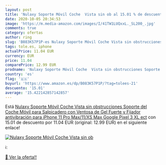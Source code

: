 ```yaml
---
layout: post
title: 'Nulaxy Soporte Móvil Coche  Vista sin ob al 15.01 % de descuento'
date: 2020-10-05 20:34:53
image: 'https://m.media-amazon.com/images/I/41TW1LUQxxL._SL200_.jpg'
comments: true
category: ofertas
author: ring
slug: 'B083K57P1P-es Nulaxy Soporte Móvil Coche Vista sin obstrucciones Soporte...'
tags: tole.es, iphone
actualPrice: 11.04 EUR
currency: EUR
price: 11.04
comparePrice: 12.99 EUR
prodname: 'Nulaxy Soporte Móvil Coche  Vista sin obstrucciones Soporte del Coche Móvil para Salpicadero con Ventosa de Gel Fuerte y Fijador antivibración  para iPhone 11 Pro Max/11/XS Max  Google Pixel 3 XL ect'
country: 'es'
flag: '🇪🇸'
buyurl: 'https://www.amazon.es/dp/B083K57P1P/?tag=tolees-21'
descuento: '15.01'
average: '15.422142857142857'
---
```


Está [Nulaxy Soporte Móvil Coche  Vista sin obstrucciones Soporte del Coche Móvil para Salpicadero con Ventosa de Gel Fuerte y Fijador antivibración  para iPhone 11 Pro Max/11/XS Max  Google Pixel 3 XL ect](https://www.amazon.es/dp/B083K57P1P/?tag=tolees-21) con 15.01 de descuento por 11.04 EUR (original: 12.99 EUR) en el siguiente enlace!

[![Nulaxy Soporte Móvil Coche  Vista sin ob](https://m.media-amazon.com/images/I/41TW1LUQxxL._SL200_.jpg)](https://www.amazon.es/dp/B083K57P1P/?tag=tolees-21)

ℹ️:


[🛒 Ver la oferta!!](https://www.amazon.es/dp/B083K57P1P/?tag=tolees-21)
